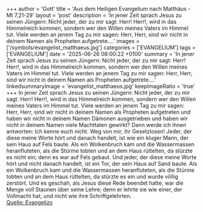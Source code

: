 +++
author = 'Gott'
title = 'Aus dem Heiligen Evangelium nach Matthäus - Mt 7,21-29'
layout = 'post'
description = 'In jener Zeit sprach Jesus zu seinen Jüngern: Nicht jeder, der zu mir sagt: Herr! Herr!, wird in das Himmelreich kommen, sondern wer den Willen meines Vaters im Himmel tut. Viele werden an jenem Tag zu mir sagen: Herr, Herr, sind wir nicht in deinem Namen als Propheten aufgetrete....'
images = ['/symbols/evangelist_matthaeus.jpg']
categories = ['EVANGELIUM']
tags = ['EVANGELIUM']
date = '2025-06-26 08:00:22 +0100'
summary = 'In jener Zeit sprach Jesus zu seinen Jüngern: Nicht jeder, der zu mir sagt: Herr! Herr!, wird in das Himmelreich kommen, sondern wer den Willen meines Vaters im Himmel tut. Viele werden an jenem Tag zu mir sagen: Herr, Herr, sind wir nicht in deinem Namen als Propheten aufgetrete....'
linkedsummaryImage = 'evangelist_matthaeus.jpg'
keepImageRatio = 'true'
+++
In jener Zeit sprach Jesus zu seinen Jüngern: Nicht jeder, der zu mir sagt: Herr! Herr!, wird in das Himmelreich kommen, sondern wer den Willen meines Vaters im Himmel tut.
Viele werden an jenem Tag zu mir sagen: Herr, Herr, sind wir nicht in deinem Namen als Propheten aufgetreten und haben wir nicht in deinem Namen Dämonen ausgetrieben und haben wir nicht in deinem Namen viele Machttaten gewirkt?
Dann werde ich ihnen antworten: Ich kenne euch nicht.<!--more--> Weg von mir, ihr Gesetzlosen!
Jeder, der diese meine Worte hört und danach handelt, ist wie ein kluger Mann, der sein Haus auf Fels baute.
Als ein Wolkenbruch kam und die Wassermassen heranfluteten, als die Stürme tobten und an dem Haus rüttelten, da stürzte es nicht ein; denn es war auf Fels gebaut.
Und jeder, der diese meine Worte hört und nicht danach handelt, ist ein Tor, der sein Haus auf Sand baute.
Als ein Wolkenbruch kam und die Wassermassen heranfluteten, als die Stürme tobten und an dem Haus rüttelten, da stürzte es ein und wurde völlig zerstört.
Und es geschah, als Jesus diese Rede beendet hatte, war die Menge voll Staunen über seine Lehre;
denn er lehrte sie wie einer, der Vollmacht hat, und nicht wie ihre Schriftgelehrten.<br> [Quelle: Evangelizo](https://evangeliumtagfuertag.org/DE/gospel)